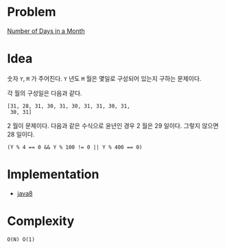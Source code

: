 # Problem

[Number of Days in a Month](https://leetcode.com/problems/number-of-days-in-a-month/)

# Idea

숫자 `Y`, `M` 가 주어진다. `Y` 년도 `M` 월은 몇일로 구성되어 있는지
구하는 문제이다.

각 월의 구성일은 다음과 같다.

```
[31, 28, 31, 30, 31, 30, 31, 31, 30, 31,
 30, 31]
```

2 월이 문제이다. 다음과 같은 수식으로 윤년인 경우 2 월은 29 일이다.
그렇지 않으면 28 일이다.

```
(Y % 4 == 0 && Y % 100 != 0 || Y % 400 == 0)
```

# Implementation

* [java8](Solution.java)

# Complexity

```
O(N) O(1)
```

